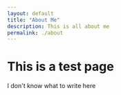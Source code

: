 ```yaml
---
layout: default
title: "About Me"
description: This is all about me
permalink: ./about
---
```


# This is a test page
I don't know what to write here